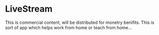 # LiveStream
This is commercial content, will be distributed for monetry benifits. This is sort of app which helps work from home or teach from home...
